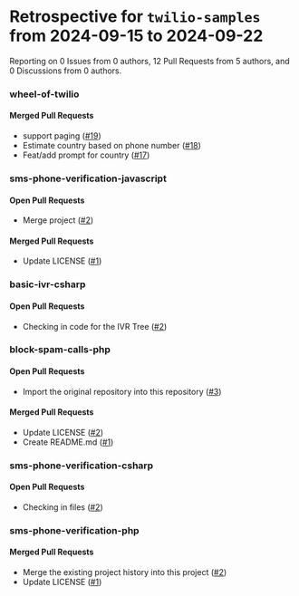 # Retrospective for `twilio-samples` from 2024-09-15 to 2024-09-22

Reporting on 0 Issues from 0 authors, 12 Pull Requests from 5 authors, and 0 Discussions from 0 authors.


### wheel-of-twilio

#### Merged Pull Requests

- support paging ([#19](https://github.com/twilio-samples/wheel-of-twilio/pull/19))
- Estimate country based on phone number ([#18](https://github.com/twilio-samples/wheel-of-twilio/pull/18))
- Feat/add prompt for country ([#17](https://github.com/twilio-samples/wheel-of-twilio/pull/17))

### sms-phone-verification-javascript

#### Open Pull Requests

- Merge project ([#2](https://github.com/twilio-samples/sms-phone-verification-javascript/pull/2))

#### Merged Pull Requests

- Update LICENSE ([#1](https://github.com/twilio-samples/sms-phone-verification-javascript/pull/1))

### basic-ivr-csharp

#### Open Pull Requests

- Checking in code for the IVR Tree ([#2](https://github.com/twilio-samples/basic-ivr-csharp/pull/2))

### block-spam-calls-php

#### Open Pull Requests

- Import the original repository into this repository ([#3](https://github.com/twilio-samples/block-spam-calls-php/pull/3))

#### Merged Pull Requests

- Update LICENSE ([#2](https://github.com/twilio-samples/block-spam-calls-php/pull/2))
- Create README.md ([#1](https://github.com/twilio-samples/block-spam-calls-php/pull/1))

### sms-phone-verification-csharp

#### Open Pull Requests

- Checking in files ([#2](https://github.com/twilio-samples/sms-phone-verification-csharp/pull/2))

### sms-phone-verification-php

#### Merged Pull Requests

- Merge the existing project history into this project ([#2](https://github.com/twilio-samples/sms-phone-verification-php/pull/2))
- Update LICENSE ([#1](https://github.com/twilio-samples/sms-phone-verification-php/pull/1))